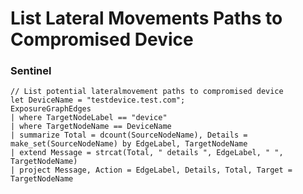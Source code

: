 # List Lateral Movements Paths to Compromised Device

### Sentinel
```KQL
// List potential lateralmovement paths to compromised device
let DeviceName = "testdevice.test.com";
ExposureGraphEdges
| where TargetNodeLabel == "device"
| where TargetNodeName == DeviceName
| summarize Total = dcount(SourceNodeName), Details = make_set(SourceNodeName) by EdgeLabel, TargetNodeName
| extend Message = strcat(Total, " details ", EdgeLabel, " ", TargetNodeName)
| project Message, Action = EdgeLabel, Details, Total, Target = TargetNodeName
```



